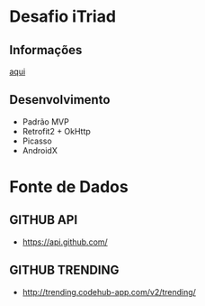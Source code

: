 # Desafio iTriad

## Informações
 [aqui](docs/Android_Code_Test.pdf)


## Desenvolvimento

* Padrão MVP
* Retrofit2 + OkHttp
* Picasso
* AndroidX

# Fonte de Dados

## GITHUB API
* https://api.github.com/

## GITHUB TRENDING
* http://trending.codehub-app.com/v2/trending/

